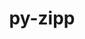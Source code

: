 ---
title: "py-zipp"
layout: cache
categories: [package, develop]
meta: {"compilers": ["gcc@=10.2.1", "gcc@=11.4.0", "oneapi@=2024.2.1"], "num_specs": 17, "num_specs_by_stack": {"developer-tools-manylinux2014": 2, "e4s-neoverse_v1": 6, "e4s-oneapi": 9, "root": 17}, "oss": ["centos7", "ubuntu22.04"], "platforms": ["linux"], "stacks": ["developer-tools-manylinux2014", "e4s-neoverse_v1", "e4s-oneapi", "root"], "targets": ["neoverse_v1", "x86_64_v3"], "versions": ["3.17.0"]}
spec_details: [{"compiler": "gcc@=11.4.0", "hash": "5glff3wowjtqobln52tu4cakwsaut5w5", "os": "ubuntu22.04", "platform": "linux", "size": "-", "stacks": ["e4s-neoverse_v1", "root"], "target": "neoverse_v1", "variants": ["build_system=python_pip"], "versions": ["3.17.0"]}, {"compiler": "oneapi@=2024.2.1", "hash": "7jvygh3cbjiituely4lqomhjl43sbj7k", "os": "ubuntu22.04", "platform": "linux", "size": "-", "stacks": ["e4s-oneapi", "root"], "target": "x86_64_v3", "variants": ["build_system=python_pip"], "versions": ["3.17.0"]}, {"compiler": "gcc@=11.4.0", "hash": "a3xs3gkvfrvdpgbk27owsf2bn2zgunpa", "os": "ubuntu22.04", "platform": "linux", "size": "-", "stacks": ["e4s-neoverse_v1", "root"], "target": "neoverse_v1", "variants": ["build_system=python_pip"], "versions": ["3.17.0"]}, {"compiler": "oneapi@=2024.2.1", "hash": "amqikwaodkxxyafibswgb22euc5v7odb", "os": "ubuntu22.04", "platform": "linux", "size": "-", "stacks": ["e4s-oneapi", "root"], "target": "x86_64_v3", "variants": ["build_system=python_pip"], "versions": ["3.17.0"]}, {"compiler": "gcc@=11.4.0", "hash": "asm4ept7w3hpr3qn2urq3r7dokwgm4m5", "os": "ubuntu22.04", "platform": "linux", "size": "-", "stacks": ["e4s-neoverse_v1", "root"], "target": "neoverse_v1", "variants": ["build_system=python_pip"], "versions": ["3.17.0"]}, {"compiler": "gcc@=11.4.0", "hash": "b2sgbkotfzuvdt5kwqaiglxjzx472zlf", "os": "ubuntu22.04", "platform": "linux", "size": "-", "stacks": ["e4s-neoverse_v1", "root"], "target": "neoverse_v1", "variants": ["build_system=python_pip"], "versions": ["3.17.0"]}, {"compiler": "oneapi@=2024.2.1", "hash": "dba4elqjvmbbtqctczfr7bv5oonktsv2", "os": "ubuntu22.04", "platform": "linux", "size": "-", "stacks": ["e4s-oneapi", "root"], "target": "x86_64_v3", "variants": ["build_system=python_pip"], "versions": ["3.17.0"]}, {"compiler": "oneapi@=2024.2.1", "hash": "hnstmyzm6mxsuvrnq6743yuoiq6u5wtw", "os": "ubuntu22.04", "platform": "linux", "size": "-", "stacks": ["e4s-oneapi", "root"], "target": "x86_64_v3", "variants": ["build_system=python_pip"], "versions": ["3.17.0"]}, {"compiler": "oneapi@=2024.2.1", "hash": "i433lck6tddwnvaoazf4nmccawgbkphe", "os": "ubuntu22.04", "platform": "linux", "size": "-", "stacks": ["e4s-oneapi", "root"], "target": "x86_64_v3", "variants": ["build_system=python_pip"], "versions": ["3.17.0"]}, {"compiler": "gcc@=11.4.0", "hash": "i4xifghlrofqdoddbm6vrkzq4c2kg2am", "os": "ubuntu22.04", "platform": "linux", "size": "-", "stacks": ["e4s-neoverse_v1", "root"], "target": "neoverse_v1", "variants": ["build_system=python_pip"], "versions": ["3.17.0"]}, {"compiler": "gcc@=11.4.0", "hash": "qxbku5xnbg55p6gn76o6hdrhbkbg6a6f", "os": "ubuntu22.04", "platform": "linux", "size": "-", "stacks": ["e4s-neoverse_v1", "root"], "target": "neoverse_v1", "variants": ["build_system=python_pip"], "versions": ["3.17.0"]}, {"compiler": "oneapi@=2024.2.1", "hash": "rlepgbcqy4gg6abmmtsrxkgprto6znrt", "os": "ubuntu22.04", "platform": "linux", "size": "-", "stacks": ["e4s-oneapi", "root"], "target": "x86_64_v3", "variants": ["build_system=python_pip"], "versions": ["3.17.0"]}, {"compiler": "gcc@=10.2.1", "hash": "vcjvcergitzbp4thivwpkekiufkeemyu", "os": "centos7", "platform": "linux", "size": "-", "stacks": ["developer-tools-manylinux2014", "root"], "target": "x86_64_v3", "variants": ["build_system=python_pip"], "versions": ["3.17.0"]}, {"compiler": "gcc@=10.2.1", "hash": "y7jbuppiitb22a3o2uzx7rjwgponb3yo", "os": "centos7", "platform": "linux", "size": "-", "stacks": ["developer-tools-manylinux2014", "root"], "target": "x86_64_v3", "variants": ["build_system=python_pip"], "versions": ["3.17.0"]}, {"compiler": "oneapi@=2024.2.1", "hash": "ygh2z2cx5riwf4jicwrs66ahyccbh452", "os": "ubuntu22.04", "platform": "linux", "size": "-", "stacks": ["e4s-oneapi", "root"], "target": "x86_64_v3", "variants": ["build_system=python_pip"], "versions": ["3.17.0"]}, {"compiler": "oneapi@=2024.2.1", "hash": "ylkliqg7wx3kudpy6mnmmimyh2facn4x", "os": "ubuntu22.04", "platform": "linux", "size": "-", "stacks": ["e4s-oneapi", "root"], "target": "x86_64_v3", "variants": ["build_system=python_pip"], "versions": ["3.17.0"]}, {"compiler": "oneapi@=2024.2.1", "hash": "zqzlysu7td2cnqiprqy65j2thx2arlve", "os": "ubuntu22.04", "platform": "linux", "size": "-", "stacks": ["e4s-oneapi", "root"], "target": "x86_64_v3", "variants": ["build_system=python_pip"], "versions": ["3.17.0"]}]
---